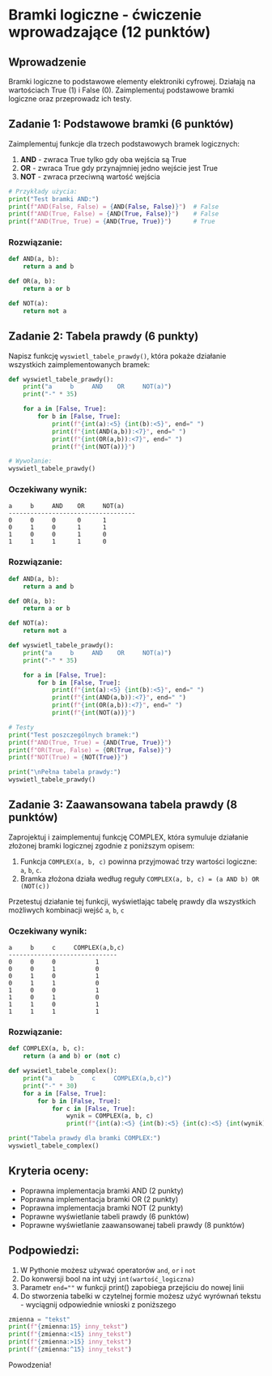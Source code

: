 # Bramki logiczne - ćwiczenie wprowadzające (12 punktów)

## Wprowadzenie
Bramki logiczne to podstawowe elementy elektroniki cyfrowej. Działają na wartościach True (1) i False (0).
Zaimplementuj podstawowe bramki logiczne oraz przeprowadz ich testy.

## Zadanie 1: Podstawowe bramki (6 punktów)
Zaimplementuj funkcje dla trzech podstawowych bramek logicznych:
1. **AND** - zwraca True tylko gdy oba wejścia są True
2. **OR** - zwraca True gdy przynajmniej jedno wejście jest True
3. **NOT** - zwraca przeciwną wartość wejścia

```python
# Przykłady użycia:
print("Test bramki AND:")
print(f"AND(False, False) = {AND(False, False)}")  # False
print(f"AND(True, False) = {AND(True, False)}")    # False
print(f"AND(True, True) = {AND(True, True)}")      # True
```

### Rozwiązanie:
```python
def AND(a, b):
    return a and b

def OR(a, b):
    return a or b

def NOT(a):
    return not a
 ```

## Zadanie 2: Tabela prawdy (6 punkty)
Napisz funkcję `wyswietl_tabele_prawdy()`, która pokaże działanie wszystkich zaimplementowanych bramek:

```python
def wyswietl_tabele_prawdy():
    print("a     b     AND    OR     NOT(a)")
    print("-" * 35)

    for a in [False, True]:
        for b in [False, True]:
            print(f"{int(a):<5} {int(b):<5}", end=" ")
            print(f"{int(AND(a,b)):<7}", end=" ")
            print(f"{int(OR(a,b)):<7}", end=" ")
            print(f"{int(NOT(a))}")

# Wywołanie:
wyswietl_tabele_prawdy()
```

### Oczekiwany wynik:
```
a     b     AND    OR     NOT(a)
-----------------------------------
0     0     0      0      1
0     1     0      1      1
1     0     0      1      0
1     1     1      1      0
```

### Rozwiązanie:

```python
def AND(a, b):
    return a and b

def OR(a, b):
    return a or b

def NOT(a):
    return not a

def wyswietl_tabele_prawdy():
    print("a     b     AND    OR     NOT(a)")
    print("-" * 35)

    for a in [False, True]:
        for b in [False, True]:
            print(f"{int(a):<5} {int(b):<5}", end=" ")
            print(f"{int(AND(a,b)):<7}", end=" ")
            print(f"{int(OR(a,b)):<7}", end=" ")
            print(f"{int(NOT(a))}")

# Testy
print("Test poszczególnych bramek:")
print(f"AND(True, True) = {AND(True, True)}")
print(f"OR(True, False) = {OR(True, False)}")
print(f"NOT(True) = {NOT(True)}")

print("\nPełna tabela prawdy:")
wyswietl_tabele_prawdy()
```

## Zadanie 3: Zaawansowana tabela prawdy (8 punktów)

Zaprojektuj i zaimplementuj funkcję COMPLEX, która symuluje działanie złożonej bramki logicznej zgodnie z poniższym opisem:

1. Funkcja `COMPLEX(a, b, c)` powinna przyjmować trzy wartości logiczne: `a`, `b`, `c`.
2. Bramka złożona działa według reguły `COMPLEX(a, b, c) = (a AND b) OR (NOT(c))`

Przetestuj działanie tej funkcji, wyświetlając tabelę prawdy dla wszystkich możliwych kombinacji wejść `a`, `b`, `c`

### Oczekiwany wynik:
```
a     b     c     COMPLEX(a,b,c)
------------------------------
0     0     0           1
0     0     1           0
0     1     0           1
0     1     1           0
1     0     0           1
1     0     1           0
1     1     0           1
1     1     1           1
```

### Rozwiązanie:

```python
def COMPLEX(a, b, c):
    return (a and b) or (not c)

def wyswietl_tabele_complex():
    print("a     b     c     COMPLEX(a,b,c)")
    print("-" * 30)
    for a in [False, True]:
        for b in [False, True]:
            for c in [False, True]:
                wynik = COMPLEX(a, b, c)
                print(f"{int(a):<5} {int(b):<5} {int(c):<5} {int(wynik):<5}")

print("Tabela prawdy dla bramki COMPLEX:")
wyswietl_tabele_complex()
```


## Kryteria oceny:
- Poprawna implementacja bramki AND (2 punkty)
- Poprawna implementacja bramki OR (2 punkty)
- Poprawna implementacja bramki NOT (2 punkty)
- Poprawne wyświetlanie tabeli prawdy (6 punktów)
- Poprawne wyświetlanie zaawansowanej tabeli prawdy (8 punktów)


## Podpowiedzi:
1. W Pythonie możesz używać operatorów `and`, `or` i `not`
2. Do konwersji bool na int użyj `int(wartość_logiczna)`
3. Parametr `end=""` w funkcji print() zapobiega przejściu do nowej linii
4. Do stworzenia tabelki w czytelnej formie możesz użyć wyrównań tekstu - wyciągnij odpowiednie wnioski z poniższego
```python
zmienna = "tekst"
print(f"{zmienna:15} inny_tekst")
print(f"{zmienna:<15} inny_tekst")
print(f"{zmienna:>15} inny_tekst")
print(f"{zmienna:^15} inny_tekst")
```

Powodzenia!
